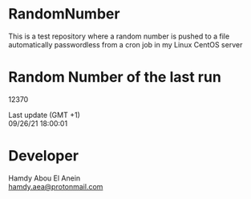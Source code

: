 # RandomNumber    
This is a test repository where a random number is pushed to a file automatically passwordless from a cron job in my Linux CentOS server    
# Random Number of the last run   
12370
      
Last update (GMT +1)    
09/26/21 18:00:01
# Developer    
Hamdy Abou El Anein   
hamdy.aea@protonmail.com
